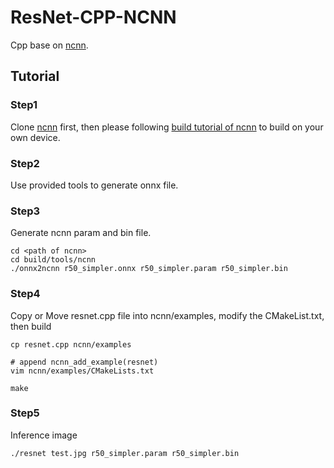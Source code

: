 # ResNet-CPP-NCNN

Cpp base on [ncnn](https://github.com/Tencent/ncnn).

## Tutorial

### Step1
Clone [ncnn](https://github.com/Tencent/ncnn) first, then please following [build tutorial of ncnn](https://github.com/Tencent/ncnn/wiki/how-to-build) to build on your own device.

### Step2
Use provided tools to generate onnx file.

### Step3
Generate ncnn param and bin file.
```shell
cd <path of ncnn>
cd build/tools/ncnn
./onnx2ncnn r50_simpler.onnx r50_simpler.param r50_simpler.bin
```

### Step4
Copy or Move resnet.cpp file into ncnn/examples, modify the CMakeList.txt, then build
```shell script
cp resnet.cpp ncnn/examples

# append ncnn_add_example(resnet)
vim ncnn/examples/CMakeLists.txt

make 
```

### Step5
Inference image
```shell
./resnet test.jpg r50_simpler.param r50_simpler.bin
```

